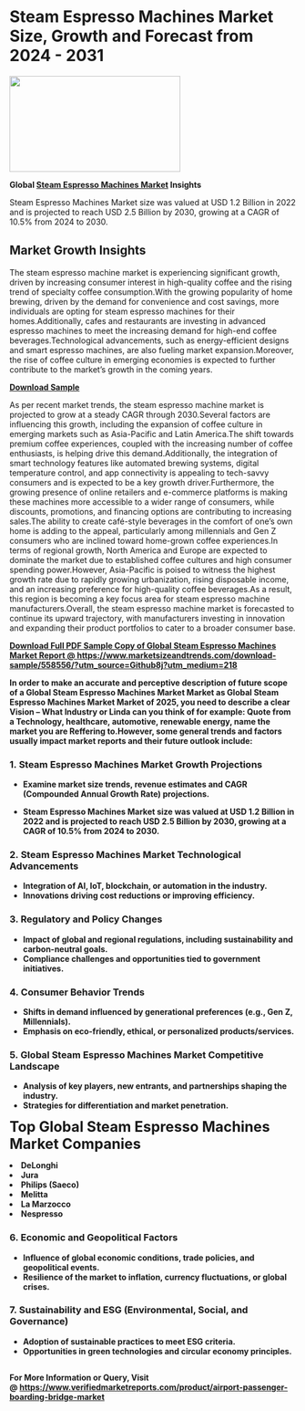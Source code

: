 <H1>Steam Espresso Machines Market Size, Growth and Forecast from 2024 - 2031</H1><img class="aligncenter size-medium wp-image-584254" src="https://thirdeyenews.in/wp-content/uploads/2024/09/Global-Market-Research-300x168.jpeg" alt="" width="300" height="168" /><p><strong>Global&nbsp;<a href="https://www.marketsizeandtrends.com/download-sample/558556/?utm_source=Github8j?utm_medium=218">Steam Espresso Machines Market</a> Insights</strong></p><p>Steam Espresso Machines Market size was valued at USD 1.2 Billion in 2022 and is projected to reach USD 2.5 Billion by 2030, growing at a CAGR of 10.5% from 2024 to 2030.</p><p><h2>Market Growth Insights</h2> <p>The steam espresso machine market is experiencing significant growth, driven by increasing consumer interest in high-quality coffee and the rising trend of specialty coffee consumption.With the growing popularity of home brewing, driven by the demand for convenience and cost savings, more individuals are opting for steam espresso machines for their homes.Additionally, cafes and restaurants are investing in advanced espresso machines to meet the increasing demand for high-end coffee beverages.Technological advancements, such as energy-efficient designs and smart espresso machines, are also fueling market expansion.Moreover, the rise of coffee culture in emerging economies is expected to further contribute to the market’s growth in the coming years.</p> <p><strong><a href="#">Download Sample</a></strong></p> <p>As per recent market trends, the steam espresso machine market is projected to grow at a steady CAGR through 2030.Several factors are influencing this growth, including the expansion of coffee culture in emerging markets such as Asia-Pacific and Latin America.The shift towards premium coffee experiences, coupled with the increasing number of coffee enthusiasts, is helping drive this demand.Additionally, the integration of smart technology features like automated brewing systems, digital temperature control, and app connectivity is appealing to tech-savvy consumers and is expected to be a key growth driver.Furthermore, the growing presence of online retailers and e-commerce platforms is making these machines more accessible to a wider range of consumers, while discounts, promotions, and financing options are contributing to increasing sales.The ability to create café-style beverages in the comfort of one’s own home is adding to the appeal, particularly among millennials and Gen Z consumers who are inclined toward home-grown coffee experiences.In terms of regional growth, North America and Europe are expected to dominate the market due to established coffee cultures and high consumer spending power.However, Asia-Pacific is poised to witness the highest growth rate due to rapidly growing urbanization, rising disposable income, and an increasing preference for high-quality coffee beverages.As a result, this region is becoming a key focus area for steam espresso machine manufacturers.Overall, the steam espresso machine market is forecasted to continue its upward trajectory, with manufacturers investing in innovation and expanding their product portfolios to cater to a broader consumer base.</p> <p><strong><a href="#"></p><p><span class=""><strong>Download Full PDF Sample Copy of Global Steam Espresso Machines Market Report</strong> @ <a href="https://www.marketsizeandtrends.com/download-sample/558556/?utm_source=Github8j?utm_medium=218" target="_blank">https://www.marketsizeandtrends.com/download-sample/558556/?utm_source=Github8j?utm_medium=218</a></span></p><p>In order to make an accurate and perceptive description of future scope of a Global&nbsp;Steam Espresso Machines Market Market as Global&nbsp;Steam Espresso Machines Market Market of 2025, you need to describe a clear Vision &ndash; What Industry or Linda can you think of for example: Quote from a Technology, healthcare, automotive, renewable energy, name the market you are Reffering to.However, some general trends and factors usually impact market reports and their future outlook include:</p><h3>1.&nbsp;<strong>Steam Espresso Machines Market Growth Projections</strong></h3><ul><li>Examine market size trends, revenue estimates and CAGR (Compounded Annual Growth Rate) projections.</li><li><p>Steam Espresso Machines Market size was valued at USD 1.2 Billion in 2022 and is projected to reach USD 2.5 Billion by 2030, growing at a CAGR of 10.5% from 2024 to 2030.</p></li></ul><h3>2.&nbsp;<strong>Steam Espresso Machines Market Technological Advancements</strong></h3><ul><li>Integration of AI, IoT, blockchain, or automation in the industry.</li><li>Innovations driving cost reductions or improving efficiency.</li></ul><h3>3.&nbsp;<strong>Regulatory and Policy Changes</strong></h3><ul><li>Impact of global and regional regulations, including sustainability and carbon-neutral goals.</li><li>Compliance challenges and opportunities tied to government initiatives.</li></ul><h3>4.&nbsp;<strong>Consumer Behavior Trends</strong></h3><ul><li>Shifts in demand influenced by generational preferences (e.g., Gen Z, Millennials).</li><li>Emphasis on eco-friendly, ethical, or personalized products/services.</li></ul><h3>5.&nbsp;<strong>Global Steam Espresso Machines Market Competitive Landscape</strong></h3><ul><li>Analysis of key players, new entrants, and partnerships shaping the industry.</li><li>Strategies for differentiation and market penetration.</li></ul><p data-pm-slice="1 1 []"><span style="color: inherit; font-family: inherit; font-size: 25px;">Top Global Steam Espresso Machines Market Companies</span></p><div class="" data-test-id=""><p><li>DeLonghi</li><li> Jura</li><li> Philips (Saeco)</li><li> Melitta</li><li> La Marzocco</li><li> Nespresso</li></p></div><h3>6.&nbsp;<strong>Economic and Geopolitical Factors</strong></h3><ul><li>Influence of global economic conditions, trade policies, and geopolitical events.</li><li>Resilience of the market to inflation, currency fluctuations, or global crises.</li></ul><h3>7.&nbsp;<strong>Sustainability and ESG (Environmental, Social, and Governance)</strong></h3><ul><li>Adoption of sustainable practices to meet ESG criteria.</li><li>Opportunities in green technologies and circular economy principles.</li></ul><h2><strong style="font-size: 14px;">For More Information or Query, Visit @&nbsp;</strong><a style="background-color: #ffffff; font-size: 14px;" href="https://www.marketsizeandtrends.com/report/steam-espresso-machines-market/" target="_blank">https://www.verifiedmarketreports.com/product/airport-passenger-boarding-bridge-market</a></h2>